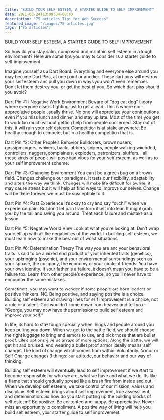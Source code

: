 ```yaml
---
title: "BUILD YOUR SELF ESTEEM, A STARTER GUIDE TO SELF IMPROVEMENT"
date: 2021-03-24T13:09:04-08:00
description: "75 articles Tips for Web Success"
featured_image: "/images/75 articles.jpg"
tags: ["75 articles"]
---
```


BUILD YOUR SELF ESTEEM, A STARTER GUIDE TO SELF IMPROVEMENT

So how do you stay calm, composed and maintain self esteem in a tough environment? Here are some tips you may to consider as a starter guide to self improvement.

Imagine yourself as a Dart Board. Everything and everyone else around you may become Dart Pins, at one point or another. These dart pins will destroy your self esteem and pull you down in ways you won’t even remember. Don’t let them destroy you, or get the best of you.  So which dart pins should you avoid?

Dart Pin #1 : Negative Work Environment
Beware of “dog eat dog” theory where everyone else is fighting just to get ahead. This is where non-appreciative people usually thrive. No one will appreciate your contributions even if you miss lunch and dinner, and stay up late. Most of the time you get to work too much without getting help from people concerned.  Stay out of this, it will ruin your self esteem. Competition is at stake anywhere. Be healthy enough to compete, but in a healthy competition that is. 

Dart Pin #2: Other People’s Behavior
Bulldozers, brown nosers, gossipmongers, whiners, backstabbers, snipers, people walking wounded, controllers, naggers, complainers, exploders, patronizers, sluffers… all these kinds of people will pose bad vibes for your self esteem, as well as to your self improvement scheme. 

Dart Pin #3: Changing Environment
You can’t be a green bug on a brown field. Changes challenge our paradigms. It tests our flexibility, adaptability and alters the way we think. Changes will make life difficult for awhile, it may cause stress but it will help us find ways to improve our selves. Change will be there forever, we must be susceptible to it. 

Dart Pin #4: Past Experience
It’s okay to cry and say “ouch!” when we experience pain. But don’t let pain transform itself into fear. It might grab you by the tail and swing you around. Treat each failure and mistake as a lesson. 

Dart Pin #5: Negative World View
Look at what you’re looking at. Don’t wrap yourself up with all the negativities of the world. In building self esteem, we must learn how to make the best out of worst situations.

Dart Pin #6: Determination Theory
The way you are and your behavioral traits is said to be a mixed end product of your inherited traits (genetics), your upbringing (psychic), and your environmental surroundings such as your spouse, the company, the economy or your circle of friends. You have your own identity. If your father is a failure, it doesn’t mean you have to be a failure too. Learn from other people’s experience, so you’ll never have to encounter the same mistakes. 

Sometimes, you may want to wonder if some people are born leaders or positive thinkers. NO. Being positive, and staying positive is a choice. Building self esteem and drawing lines for self improvement is a choice, not a rule or a talent. God wouldn’t come down from heaven and tell you – “George, you may now have the permission to build self esteem and improve your self.”   

In life, its hard to stay tough specially when things and people around you keep pulling you down. When we get to the battle field, we should choose the right luggage to bring and armors to use, and pick those that are bullet proof. Life’s options give us arrays of more options. Along the battle, we will get hit and bruised. And wearing a bullet proof armor ideally means ‘self change’. The kind of change which comes from within. Voluntarily. Armor or Self Change  changes 3 things: our attitude, our behavior and our way of thinking.

Building self esteem will eventually lead to self improvement if we start to become responsible for who we are, what we have and what we do. Its like a flame that should gradually spread like a brush fire from inside and out. When we develop self esteem, we take control of our mission, values and discipline.  Self esteem brings about self improvement, true assessment, and determination. So how do you start putting up the building blocks of self esteem? Be positive. Be contented and happy. Be appreciative. Never miss an opportunity to compliment. A positive way of living will help you build self esteem, your starter guide to self improvement.



